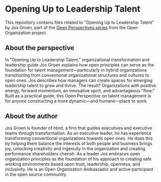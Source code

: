 # Opening Up to Leadership Talent
This repository contains files related to "Opening Up to Leadership Talent" by Jos Groen, part of the [Open Perspectives series](https://github.com/open-organization/open-perspectives) from the Open Organization project.

## About the perspective
In "Opening Up to Leadership Talent," organizational transformation and leadership guide Jos Groen explains how open principles can serve as the foundation for talent management—particularly in hybrid organizations transitioning from conventional organizational structures and cultures to open ones. Jos describes how managers can create spaces for emerging leadership talent to grow and thrive. The result? Organizations with positive energy, forward momentum, an innovative spirit, and advantageous "flow." Built as a practical guide, this Open Perspective on talent management is for anyone constructing a more dynamic—and humane—place to work.

## About the author
Jos Groen is founder of hbrd, a firm that guides executives and executive teams through transformation. As an executive leader, he has experience transforming conventional organizations towards open ones. He does this by helping them balance the interests of both people and business brings joy, unlocking creativity and ingenuity in the organization and creating performance shareholders cherish. As a leader Jos embraces open organization principles as the foundation of his approach to creating safe working environments based upon trust, leadership, openness, and inclusivity. He is an Open Organization Ambassador and active participant in the open source community.


